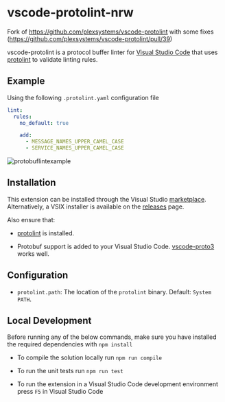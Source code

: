 # vscode-protolint-nrw

Fork of <https://github.com/plexsystems/vscode-protolint> with some fixes (<https://github.com/plexsystems/vscode-protolint/pull/39>)

vscode-protolint is a protocol buffer linter for [Visual Studio Code](https://code.visualstudio.com/) that uses [protolint](https://github.com/yoheimuta/protolint) to validate linting rules.

## Example

Using the following `.protolint.yaml` configuration file

```yaml
lint:
  rules:
    no_default: true

    add:
      - MESSAGE_NAMES_UPPER_CAMEL_CASE
      - SERVICE_NAMES_UPPER_CAMEL_CASE
```

![protobuflintexample](img/protolint_demo.gif)

## Installation

This extension can be installed through the Visual Studio [marketplace](https://marketplace.visualstudio.com/items?itemName=Plex.vscode-protolint). Alternatively, a VSIX installer is available on the [releases](https://github.com/plexsystems/vscode-protolint/releases) page.

Also ensure that:

- [protolint](https://github.com/yoheimuta/protolint) is installed.

- Protobuf support is added to your Visual Studio Code. [vscode-proto3](https://github.com/zxh0/vscode-proto3) works well.

## Configuration

- `protolint.path`: The location of the `protolint` binary. Default: `System PATH`.

## Local Development

Before running any of the below commands, make sure you have installed the required dependencies with `npm install`

- To compile the solution locally run `npm run compile`

- To run the unit tests run `npm run test`

- To run the extension in a Visual Studio Code development environment press `F5` in Visual Studio Code
